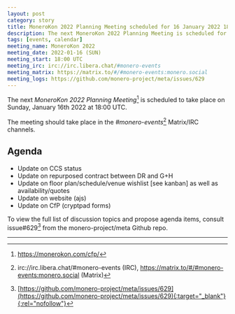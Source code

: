 ```yaml
---
layout: post
category: story
title: MoneroKon 2022 Planning Meeting scheduled for 16 January 2022 1800 UTC
description: The next MoneroKon 2022 Planning Meeting is scheduled for Sunday 16 January 2022 at 1800 UTC on IRC.
tags: [events, calendar]
meeting_name: MoneroKon 2022
meeting_date: 2022-01-16 (SUN)
meeting_start: 18:00 UTC
meeting_irc: irc://irc.libera.chat/#monero-events
meeting_matrix: https://matrix.to/#/#monero-events:monero.social
meeting_logs: https://github.com/monero-project/meta/issues/629
---
```


The next *MoneroKon 2022 Planning Meeting*[^1] is scheduled to take place on Sunday, January 16th 2022 at 18:00 UTC.

The meeting should take place in the *#monero-events*[^2] Matrix/IRC channels.

## Agenda

- Update on CCS status
- Update on repurposed contract between DR and G+H
- Update on floor plan/schedule/venue wishlist [see kanban] as well as availability/quotes
- Update on website (ajs)
- Update on CfP (cryptpad forms)

To view the full list of discussion topics and propose agenda items, consult issue#629[^3] from the monero-project/meta Github repo.

---

[^1]: https://monerokon.com/cfp/
[^2]: irc://irc.libera.chat/#monero-events (IRC), https://matrix.to/#/#monero-events:monero.social (Matrix)
[^3]: [https://github.com/monero-project/meta/issues/629](https://github.com/monero-project/meta/issues/629){:target="_blank"}{:rel="nofollow"}
